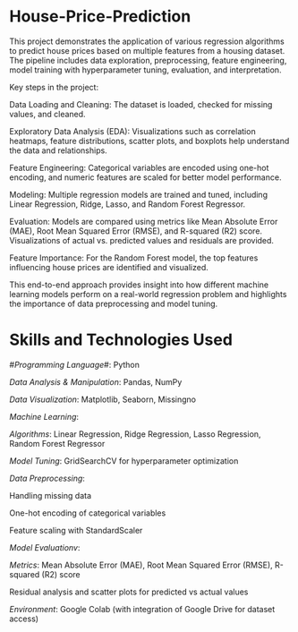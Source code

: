 # House-Price-Prediction

This project demonstrates the application of various regression algorithms to predict house prices based on multiple features from a housing dataset. The pipeline includes data exploration, preprocessing, feature engineering, model training with hyperparameter tuning, evaluation, and interpretation.

Key steps in the project:

Data Loading and Cleaning: The dataset is loaded, checked for missing values, and cleaned.

Exploratory Data Analysis (EDA): Visualizations such as correlation heatmaps, feature distributions, scatter plots, and boxplots help understand the data and relationships.

Feature Engineering: Categorical variables are encoded using one-hot encoding, and numeric features are scaled for better model performance.

Modeling: Multiple regression models are trained and tuned, including Linear Regression, Ridge, Lasso, and Random Forest Regressor.

Evaluation: Models are compared using metrics like Mean Absolute Error (MAE), Root Mean Squared Error (RMSE), and R-squared (R2) score. Visualizations of actual vs. predicted values and residuals are provided.

Feature Importance: For the Random Forest model, the top features influencing house prices are identified and visualized.

This end-to-end approach provides insight into how different machine learning models perform on a real-world regression problem and highlights the importance of data preprocessing and model tuning.


# Skills and Technologies Used
#*Programming Language*#: Python

*Data Analysis & Manipulation*: Pandas, NumPy

*Data Visualization*: Matplotlib, Seaborn, Missingno

*Machine Learning*:

*Algorithms*: Linear Regression, Ridge Regression, Lasso Regression, Random Forest Regressor

*Model Tuning*: GridSearchCV for hyperparameter optimization

*Data Preprocessing*:

Handling missing data

One-hot encoding of categorical variables

Feature scaling with StandardScaler

*Model Evaluationv*:

*Metrics*: Mean Absolute Error (MAE), Root Mean Squared Error (RMSE), R-squared (R2) score

Residual analysis and scatter plots for predicted vs actual values

*Environment*: Google Colab (with integration of Google Drive for dataset access)




